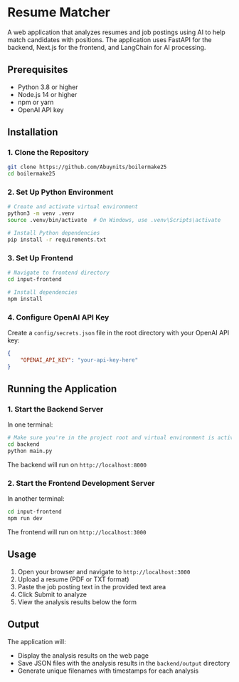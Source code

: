 # Resume Matcher

A web application that analyzes resumes and job postings using AI to help match candidates with positions. The application uses FastAPI for the backend, Next.js for the frontend, and LangChain for AI processing.

## Prerequisites

- Python 3.8 or higher
- Node.js 14 or higher
- npm or yarn
- OpenAI API key

## Installation

### 1. Clone the Repository
```bash
git clone https://github.com/Abuynits/boilermake25
cd boilermake25
```

### 2. Set Up Python Environment
```bash
# Create and activate virtual environment
python3 -m venv .venv
source .venv/bin/activate  # On Windows, use .venv\Scripts\activate

# Install Python dependencies
pip install -r requirements.txt
```

### 3. Set Up Frontend
```bash
# Navigate to frontend directory
cd input-frontend

# Install dependencies
npm install
```

### 4. Configure OpenAI API Key
Create a `config/secrets.json` file in the root directory with your OpenAI API key:
```json
{
    "OPENAI_API_KEY": "your-api-key-here"
}
```

## Running the Application

### 1. Start the Backend Server
In one terminal:
```bash
# Make sure you're in the project root and virtual environment is activated
cd backend
python main.py
```
The backend will run on `http://localhost:8000`

### 2. Start the Frontend Development Server
In another terminal:
```bash
cd input-frontend
npm run dev
```
The frontend will run on `http://localhost:3000`

## Usage

1. Open your browser and navigate to `http://localhost:3000`
2. Upload a resume (PDF or TXT format)
3. Paste the job posting text in the provided text area
4. Click Submit to analyze
5. View the analysis results below the form

## Output

The application will:
- Display the analysis results on the web page
- Save JSON files with the analysis results in the `backend/output` directory
- Generate unique filenames with timestamps for each analysis